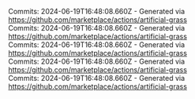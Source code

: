 Commits: 2024-06-19T16:48:08.660Z - Generated via https://github.com/marketplace/actions/artificial-grass
<br>
Commits: 2024-06-19T16:48:08.660Z - Generated via https://github.com/marketplace/actions/artificial-grass
<br>
Commits: 2024-06-19T16:48:08.660Z - Generated via https://github.com/marketplace/actions/artificial-grass
<br>
Commits: 2024-06-19T16:48:08.660Z - Generated via https://github.com/marketplace/actions/artificial-grass
<br>
Commits: 2024-06-19T16:48:08.660Z - Generated via https://github.com/marketplace/actions/artificial-grass
<br>
